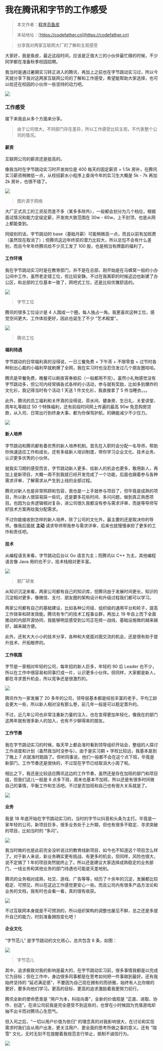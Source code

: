 # 我在腾讯和字节的工作感受

> 本文作者：[程序员鱼皮](https://yuyuanweb.feishu.cn/wiki/Abldw5WkjidySxkKxU2cQdAtnah)
>
> 本站地址：[https://codefather.cn](https://codefather.cn)

> 分享我对两家互联网大厂的了解和主观感受

大家好，我是鱼皮，最近这段时间，应该是正值大三的小伙伴最忙碌的时候，不少同学都在准备秋季校园招聘。

我当时是通过暑期实习转正进入的腾讯，再加上之前也在字节跳动实习过，所以今天就分享下我对这两家互联网公司的了解和工作感受，希望能帮助大家选择，也可以给还在校园的小伙伴一些坚持的动力吧。

![](https://pic.yupi.icu/5563/202311031024633.png)

### 工作感受

接下来我会从多个方面来分享。

> 由于公司很大，不同部门存在差异，所以工作感受比较主观，不代表整个公司的情况。

#### 薪资

互联网公司的薪资还是挺高的。

像我当时在字节跳动实习时开发岗位是 400 每天的固定薪资 + 1.5k 房补，在腾讯实习薪资稍微低一点，从校招薪水小程序上查询今年的实习生大概是 5k - 7k 再加 2k 房补，也很不错了。

![](https://pic.yupi.icu/5563/202311031024557.png)

> 图片源于网络

大厂正式员工的工资反而差不多（某多多除外），一般都会划分为几个档位，根据面试情况和能力定级定薪，开发岗大致范围在 30w - 60w，上不封顶，也是从网上都能查到。

同级别的话，字节跳动的 base（基础月薪）可能稍微高一点，而且以前有加班费（虽然现在取消了）；但腾讯这边年终奖的潜力比较大，所以总包不会有什么差别，而且今年年终腾讯给不少员工发了 100 股，也是相当有牌面的福利了。

#### 工作环境

我在字节跳动实习时是在教育部门，并不是在总部，刚开始是在马蜂窝一般的小办公间中工作，虽然老走错工位，但比较安静。不过在我离职的时候这边也新建了办公区，和总部的工位基本一致了，网吧式工位，还是比较优雅舒适的。

![](https://pic.yupi.icu/5563/202311031024516.jpeg)

> 字节工位

腾讯的很多工位设计是 4 人围成一个圈，每人独占一角。我更喜欢这种工位，感觉空间更大、工作体验更好，因此也诞生了不少 “艺术殿堂”。

![](https://pic.yupi.icu/5563/202311031024697.jpeg)

> 腾讯工位

#### 福利待遇

字节跳动的日常福利真的没得说，一日三餐免费 + 下午茶 + 不限零食 + 过节时各种别出心裁的小福利早就刷爆了全网，我在实习时也没忍住发过几个朋友圈哈哈。

腾讯是早餐免费，晚餐可以刷夜宵券抵扣（一般都用不完）。虽然小礼物感觉没有字节跳动多，但公司内经常搞各式各样的小活动，参与就有奖励，比如多到爆炸的文化衫，我记得当时有个活动 1 天送 1 件文化衫，我直接拿了 5 件当睡衣。。。

此外，腾讯的员工福利和关怀真的没得说，茶水间、健身房、生日礼、关爱讲堂、周年礼等超过 50 个特殊福利，还有前段时间网上传遍的最高 90w 免息购房贷款，从入司、日常出行到终身大事，都为你保驾护航，的确能减少不少压力。

![](https://pic.yupi.icu/5563/202311031024593.png)

#### 新人培养

字节跳动和腾讯都有着优秀的新人培养机制。首先在入职时会分配一名导师，帮助你快速适应工作和成长。还有多级新人培训制度，带你学习企业文化、技术业务、认识更多优秀的小伙伴。

就我实习期的感受而言，字节跳动新人更多、给新人的机会也更多，敢用新人，再加上是新项目，大概一周不到我就已经开发完成了一个功能，后面也跟着参与各种需求评审，了解需求从产生到上线的全部过程。

腾讯对新人也是非常照顾和包容，我也是一上手就参与项目了，但毕竟是成熟的项目，所以新人很容易踩一些坑，还是要多花些时间、多问问题，做到真正熟悉项目。也因为业务逻辑相对复杂，进公司很久我都没有参与需求评审，而是等导师写好技术方案再给我分配需求。

不过你能接收到怎样的新人培养，除了公司的文化外，最主要的还是取决你的导师。像我后面就 **主动** 请求导师带我参与需求评审，后来也就慢慢承担了更多的工作和责任吧。

#### 技术

从编程语言来看，字节跳动后台以 Go 语言为主；而腾讯以 C++ 为主，其他编程语言像 Java 用的也不少，技术栈相对更丰富。

![](https://pic.yupi.icu/5563/202311031024054.png)

> 鹅厂研发

从知识沉淀来看，两家公司都有自己的知识库，但腾讯由于发展时间更长，知识的沉淀相对更多，像微信、支付、朋友圈的架构设计和升级过程我们都可以学习。

两家公司都有自己的基础建设，比如各种公司级、组织级的通用平台和轮子，提高工作效率和研发效能。腾讯有专门的技术工程事业群，再加上 19 年自上而下全面推动的内部开源协同，我能够明显感受到公司正在统一战线，基础设施做的越来越好，越来越方便。

此外，还有大大小小的技术分享，各种和大佬面对面交流的机会，还是很有助于提升技术、开拓眼界的。

#### 工作氛围

字节是一家相对年轻的公司，每年招的新人巨多，年轻的 90 后 Leader 也不少，所以在工作中很容易和同事打成一片，认识更多小伙伴。但同样，大家都是新人，都在寻求晋升机会，所以竞争还是很激烈的。

![](https://pic.yupi.icu/5563/202311031024494.jpeg)

腾讯作为一家发展了 20 多年的公司，领导层基本都是经验丰富的老手，平均工龄会更大一些，所以新人相对没有那么卷，前几年一般是可以稳定晋升的。

不过，近几年公司也非常注重新力量的注入，也在变得更加年轻化，像我在的部门这两年就有很多新人的加入，也有不少聊得来的朋友。

#### 工作节奏

我在字节跳动实习的时候，每天早上都会准时看到领导组织开站会，整组的人探讨工作进度和计划（虽然我当时没参与）。由于是实习期 + 学校比较远，我基本是到了晚上 7 点就准时跑路了。但听同事说，他们一般都不会在这个点下班，毕竟是新部门，工作节奏还是很快的，不过现在字节已经取消大小周了啦。

相比之下，我还是比较适应腾讯这边的工作节奏，虽然还是存在加班的部门和项目组，但我们这儿一般是 8 点多下班，周末也基本不加班，所以还是有很多时间做自己的事情，平衡工作和生活吧。不过是否加班和自己也有很大关系就是了。

![](https://pic.yupi.icu/5563/202311031024623.png)

#### 业务

我是 18 年底开始在字节跳动实习的，当时的字节以抖音和头条为主打。毕竟是一家年轻的公司，新项目巨多，很多业务处于上升期，但也有很多不稳定、寻求突破的项目，比如当时的 “多闪”。

![](https://pic.yupi.icu/5563/202311031024576.png)

我当时做的也是此前完全没听说过的教育线新项目，如今也不知道这个项目怎么样了。对于新人来说，新业务确实更有挑战、有更多的机会，但同样，风险也很大，说不定搞了 1 年的项目突然就终止了。所以还是建议大家选择成熟稳定的业务部门，一线业务和其他业务的部门待遇也可能是天差地别。

腾讯的业务相对成熟，社交、游戏、广告等等，经历了十余年的沉淀，发展都比较稳定、可预见，所以在这边工作感觉更安心一些。而且公司内有很多产品方法论和业务的文档，我有时也会看一看，真的很有收获。

![](https://pic.yupi.icu/5563/202311031024691.jpeg)

不过互联网本身就是不可预测的，所以组织架构的调整也屡见不鲜，总之还是多提升自己的能力，时刻准备拥抱变化吧！

#### 企业文化

“字节范儿” 是字节跳动的文化核心，总共包含 6 条，如图：

![](https://pic.yupi.icu/5563/202311031024527.jpeg)

> 字节范儿

其中，追求极致对我的影响是最大的，在字节跳动实习前，很多事情我都是以完成它为目标；但在工作中，身边很多同事都是在思考如何把一件事做到最好。还有我始终坚持的 “延迟满足感”，不要因为自己现在拥有的而骄傲，始终有人比你做的更好，要多向他们学习。更高的目标、更高的追求激励着我更努力前行。

腾讯全新的使命愿景是 “用户为本，科技向善”，全新的价值观是 “正直、进取、协作、创造”。在进公司前我是完全感受不到这些的，也曾在小时候因为充值游戏却抽不出卡而对腾讯心生怨气。

但入司之后，“一切以用户价值为依归” 的理念真的对我影响很大，在讨论和实现需求时我们会从用户出发，更关注用户、更全面的思考所做之事的意义。还有 “瑞雪” 文化，无时无刻不在提醒着我规范言行举止，抵制不诚信行为。

![](https://pic.yupi.icu/5563/202311031024811.png)